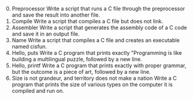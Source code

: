 0. Preprocessor
Write a script that runs a C file through the preprocessor and save the result into another file.
1. Compile
Write a script that compiles a C file but does not link.
2. Assembler
Write a script that generates the assembly code of a C code and save it in an output file.
3. Name
Write a script that compiles a C file and creates an executable named cisfun.
4. Hello, puts
Write a C program that prints exactly "Programming is like building a multilingual puzzle, followed by a new line.
5. Hello, printf
Write a C program that prints exactly with proper grammar, but the outcome is a piece of art, followed by a new line.
6. Size is not grandeur, and territory does not make a nation
Write a C program that prints the size of various types on the computer it is compiled and run on.
